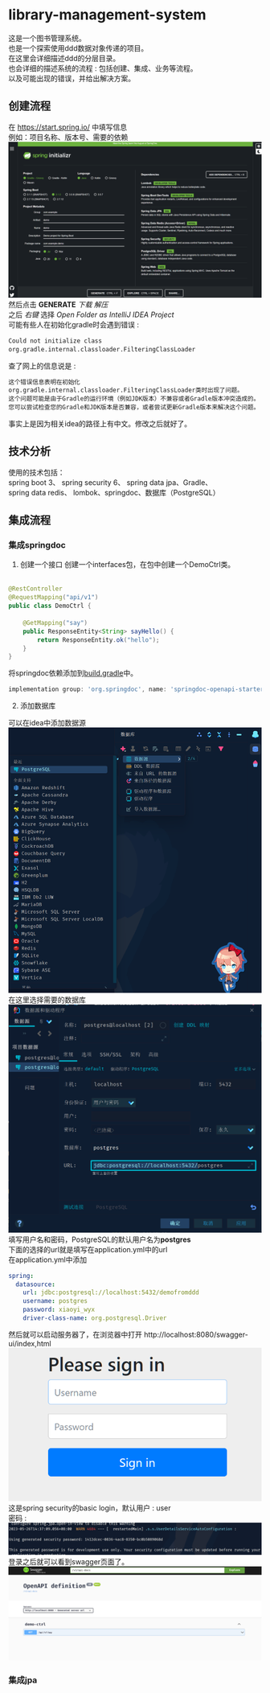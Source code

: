 # library-management-system

这是一个图书管理系统。  
也是一个探索使用ddd数据对象传递的项目。  
在这里会详细描述ddd的分层目录。  
也会详细的描述系统的流程 : 包括创建、集成、业务等流程。  
以及可能出现的错误，并给出解决方案。

## 创建流程

在 https://start.spring.io/ 中填写信息  
例如：项目名称、版本号、需要的依赖
![img.png](img/img.png)
然后点击 **GENERATE** _下载_ _解压_   
之后 _右键_ 选择 _Open Folder as IntelliJ IDEA Project_  
可能有些人在初始化gradle时会遇到错误 :

```html
Could not initialize class
org.gradle.internal.classloader.FilteringClassLoader
```

查了网上的信息说是 :

```html
这个错误信息表明在初始化
org.gradle.internal.classloader.FilteringClassLoader类时出现了问题。
这个问题可能是由于Gradle的运行环境（例如JDK版本）不兼容或者Gradle版本冲突造成的。
您可以尝试检查您的Gradle和JDK版本是否兼容，或者尝试更新Gradle版本来解决这个问题。
```

事实上是因为相关idea的路径上有中文。修改之后就好了。

## 技术分析

使用的技术包括：  
spring boot 3、 spring security 6、 spring data jpa、Gradle、  
spring data redis、 lombok、springdoc、数据库（PostgreSQL）

## 集成流程

### 集成springdoc

1. 创建一个接口
   创建一个interfaces包，在包中创建一个DemoCtrl类。

```java

@RestController
@RequestMapping("api/v1")
public class DemoCtrl {

	@GetMapping("say")
	public ResponseEntity<String> sayHello() {
		return ResponseEntity.ok("hello");
	}
}
```

将springdoc依赖添加到[build.gradle](build.gradle)中。

```groovy
implementation group: 'org.springdoc', name: 'springdoc-openapi-starter-webmvc-ui', version: '2.1.0'
```

2. 添加数据库

可以在idea中添加数据源
![img_1.png](img/img_1.png)
在这里选择需要的数据库
![img_2.png](img/img_2.png)
填写用户名和密码，PostgreSQL的默认用户名为**postgres**  
下面的选择的url就是填写在application.yml中的url  
在application.yml中添加

```yaml
spring:
  datasource:
    url: jdbc:postgresql://localhost:5432/demofromddd
    username: postgres
    password: xiaoyi_wyx
    driver-class-name: org.postgresql.Driver
```

然后就可以启动服务器了，在浏览器中打开
http://localhost:8080/swagger-ui/index,html
![img.png](img/img_3.png)  
这是spring security的basic login，默认用户 : user  
密码 : ![img_1.png](img/img_4.png)
登录之后就可以看到swagger页面了。
![img_2.png](img/img_5.png)

### 集成jpa
